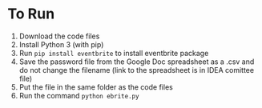 # To Run

  1. Download the code files
  1. Install Python 3 (with pip)
  1. Run ```pip install eventbrite``` to install eventbrite package
  1. Save the password file from the Google Doc spreadsheet as a .csv and do not change the filename (link to the spreadsheet is in IDEA comittee file)
  2. Put the file in the same folder as the code files
  3. Run the command ```python ebrite.py```
